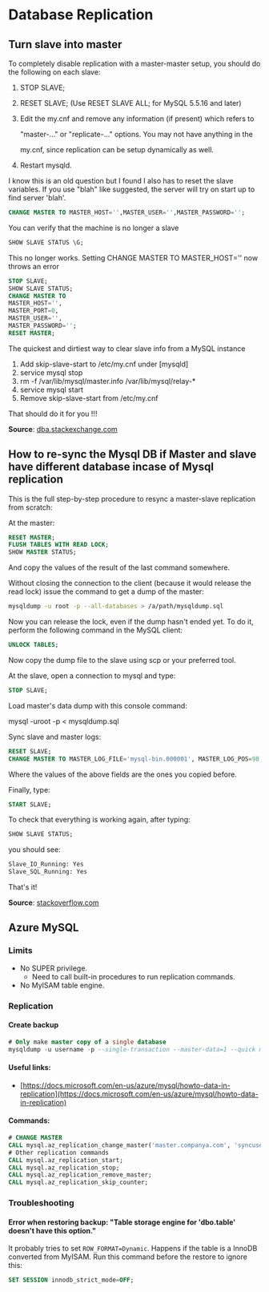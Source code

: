 # Database Replication

## Turn slave into master

To completely disable replication with a master-master setup, you should do the following on each slave:

1. STOP SLAVE;
2. RESET SLAVE; \(Use RESET SLAVE ALL; for MySQL 5.5.16 and later\)
3. Edit the my.cnf and remove any information \(if present\) which refers to

   "master-..." or "replicate-..." options. You may not have anything in the

   my.cnf, since replication can be setup dynamically as well.

4. Restart mysqld.

I know this is an old question but I found I also has to reset the slave variables. If you use "blah" like suggested, the server will try on start up to find server 'blah'.

```sql
CHANGE MASTER TO MASTER_HOST='',MASTER_USER='',MASTER_PASSWORD='';
```

You can verify that the machine is no longer a slave

```sql
SHOW SLAVE STATUS \G;
```

This no longer works. Setting CHANGE MASTER TO MASTER\_HOST='' now throws an error

```sql
STOP SLAVE;
SHOW SLAVE STATUS;
CHANGE MASTER TO
MASTER_HOST='',
MASTER_PORT=0,
MASTER_USER='',
MASTER_PASSWORD='';
RESET MASTER;
```

The quickest and dirtiest way to clear slave info from a MySQL instance

1. Add skip-slave-start to /etc/my.cnf under \[mysqld\]
2. service mysql stop
3. rm -f /var/lib/mysql/master.info /var/lib/mysql/relay-\*
4. service mysql start
5. Remove skip-slave-start from /etc/my.cnf

That should do it for you !!!

**Source**: [dba.stackexchange.com](http://dba.stackexchange.com/questions/21087/how-to-change-a-mysql-previous-slave-to-be-a-master-and-remove-slave-status-info)

## How to re-sync the Mysql DB if Master and slave have different database incase of Mysql replication

This is the full step-by-step procedure to resync a master-slave replication from scratch:

At the master:

```sql
RESET MASTER;
FLUSH TABLES WITH READ LOCK;
SHOW MASTER STATUS;
```

And copy the values of the result of the last command somewhere.

Without closing the connection to the client \(because it would release the read lock\) issue the command to get a dump of the master:

```bash
mysqldump -u root -p --all-databases > /a/path/mysqldump.sql
```

Now you can release the lock, even if the dump hasn't ended yet. To do it, perform the following command in the MySQL client:

```sql
UNLOCK TABLES;
```

Now copy the dump file to the slave using scp or your preferred tool.

At the slave, open a connection to mysql and type:

```sql
STOP SLAVE;
```

Load master's data dump with this console command:

mysql -uroot -p &lt; mysqldump.sql

Sync slave and master logs:

```sql
RESET SLAVE;
CHANGE MASTER TO MASTER_LOG_FILE='mysql-bin.000001', MASTER_LOG_POS=98;
```

Where the values of the above fields are the ones you copied before.

Finally, type:

```sql
START SLAVE;
```

To check that everything is working again, after typing:

```sql
SHOW SLAVE STATUS;
```

you should see:

```bash
Slave_IO_Running: Yes
Slave_SQL_Running: Yes
```

That's it!

**Source**: [stackoverflow.com](http://stackoverflow.com/questions/2366018/how-to-re-sync-the-mysql-db-if-master-and-slave-have-different-database-incase-o)

## Azure MySQL

### Limits

* No SUPER privilege.
  * Need to call built-in procedures to run replication commands.
* No MyISAM table engine.

### Replication

#### Create backup

```sql
# Only make master copy of a single database
mysqldump -u username -p --single-transaction --master-data=1 --quick mydatabase > db.sql

```

#### Useful links:

* [https://docs.microsoft.com/en-us/azure/mysql/howto-data-in-replication](https://docs.microsoft.com/en-us/azure/mysql/howto-data-in-replication)

#### Commands:

```sql
# CHANGE MASTER
CALL mysql.az_replication_change_master('master.companya.com', 'syncuser', 'P@ssword!', 3306, 'mysql-bin.000002', 120, '');
# Other replication commands
CALL mysql.az_replication_start;
CALL mysql.az_replication_stop;
CALL mysql.az_replication_remove_master;
CALL mysql.az_replication_skip_counter;
```

### Troubleshooting

#### Error when restoring backup: "Table storage engine for 'dbo.table' doesn't have this option."

It probably tries to set `ROW_FORMAT=Dynamic`. Happens if the table is a InnoDB converted from MyISAM. Run this command before the restore to ignore this:

```sql
SET SESSION innodb_strict_mode=OFF;
```


